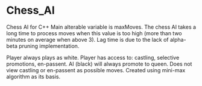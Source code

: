 # Chess_AI
Chess AI for C++
Main alterable variable is maxMoves. The chess AI takes a long time to process moves when this value is too high (more than two minutes on average when above 3). 
Lag time is due to the lack of alpha-beta pruning implementation. 

Player always plays as white. 
Player has access to: castling, selective promotions, en-passent. AI (black) will always promote to queen. Does not view castling or en-passent as possible moves. 
Created using mini-max algorithm as its basis. 
